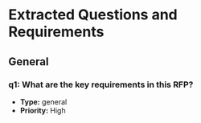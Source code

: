 # Extracted Questions and Requirements

## General

### q1: What are the key requirements in this RFP?

- **Type:** general
- **Priority:** High

